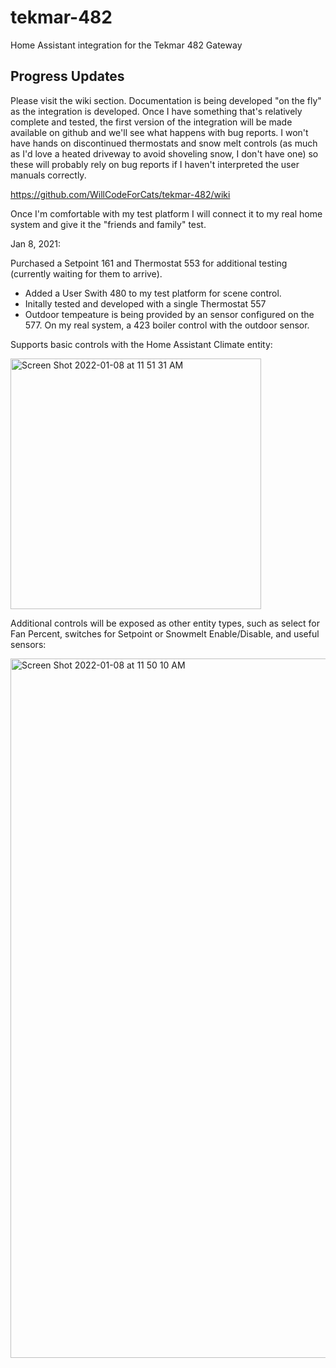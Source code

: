 # tekmar-482
Home Assistant integration for the Tekmar 482 Gateway

## Progress Updates
Please visit the wiki section. Documentation is being developed "on the fly" as the integration is developed. Once I have something that's relatively complete and tested, the first version of the integration will be made available on github and we'll see what happens with bug reports. I won't have hands on discontinued thermostats and snow melt controls (as much as I'd love a heated driveway to avoid shoveling snow, I don't have one) so these will probably rely on bug reports if I haven't interpreted the user manuals correctly.

https://github.com/WillCodeForCats/tekmar-482/wiki

Once I'm comfortable with my test platform I will connect it to my real home system and give it the "friends and family" test.

Jan 8, 2021:

Purchased a Setpoint 161 and Thermostat 553 for additional testing (currently waiting for them to arrive).

* Added a User Swith 480 to my test platform for scene control.
* Initally tested and developed with a single Thermostat 557
* Outdoor tempeature is being provided by an sensor configured on the 577. On my real system, a 423 boiler control with the outdoor sensor.

Supports basic controls with the Home Assistant Climate entity:

<img width="401" alt="Screen Shot 2022-01-08 at 11 51 31 AM" src="https://user-images.githubusercontent.com/48533968/148657876-dcc1dddb-ddf3-40fd-91b7-4af45682efa5.png">

Additional controls will be exposed as other entity types, such as select for Fan Percent, switches for Setpoint or Snowmelt Enable/Disable, and useful sensors:

<img width="1119" alt="Screen Shot 2022-01-08 at 11 50 10 AM" src="https://user-images.githubusercontent.com/48533968/148657815-16713767-5a05-4201-b884-843376bba374.png">
